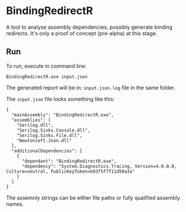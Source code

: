 # BindingRedirectR

A tool to analyse assembly dependencies, possibly generate binding redirects. It's only a proof of concept (pre-alpha) at this stage.

## Run

To run, execute in command line:

```
BindingRedirectR.exe input.json
```

The generated report will be in: `input.json.log` file in the same folder.

The `input.json` file looks something like this:

```
{
  "mainAssembly": "BindingRedirectR.exe",
  "assemblies": [
    "Serilog.dll",
    "Serilog.Sinks.Console.dll",
    "Serilog.Sinks.File.dll",
    "Newtonsoft.Json.dll"
  ],
  "additionalDependencies": [
    {
      "dependant": "BindingRedirectR.exe",
      "dependency": "System.Diagnostics.Tracing, Version=4.0.0.0, Culture=neutral, PublicKeyToken=b03f5f7f11d50a3a"
    }
  ]
}
```

The assemnly strings can be either file paths or fully qualified assembly names.